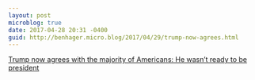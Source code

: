 ```yaml
---
layout: post
microblog: true
date: 2017-04-28 20:31 -0400
guid: http://benhager.micro.blog/2017/04/29/trump-now-agrees.html
---
```

[Trump now agrees with the majority of Americans: He wasn’t ready to be president](https://www.washingtonpost.com/news/politics/wp/2017/04/28/trump-now-agrees-with-the-majority-of-americans-he-wasnt-ready-to-be-president/?hpid=hp_hp-top-table-main_trumpmajority-143pm%3Ahomepage%2Fstory)
